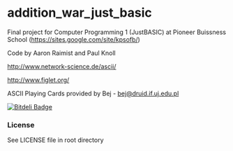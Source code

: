 addition_war_just_basic
=======================

Final project for Computer Programming 1 (JustBASIC) at Pioneer Buissness School (https://sites.google.com/site/kpsofb/)

Code by Aaron Raimist and Paul Knoll


http://www.network-science.de/ascii/

http://www.figlet.org/

ASCII Playing Cards provided by Bej  -  bej@druid.if.uj.edu.pl



[![Bitdeli Badge](https://d2weczhvl823v0.cloudfront.net/breakingcrypto/addition_war_just_basic/trend.png)](https://bitdeli.com/free "Bitdeli Badge")


### License

See LICENSE file in root directory
